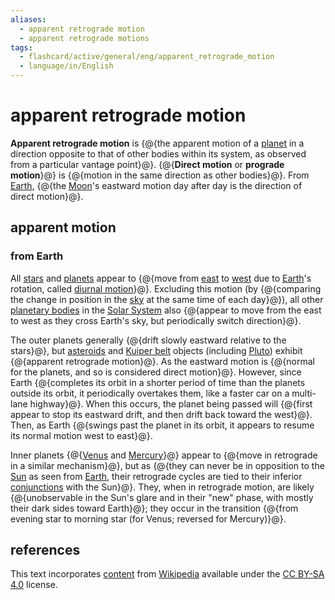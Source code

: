 ```yaml
---
aliases:
  - apparent retrograde motion
  - apparent retrograde motions
tags:
  - flashcard/active/general/eng/apparent_retrograde_motion
  - language/in/English
---
```


# apparent retrograde motion

__Apparent retrograde motion__ is {@{the apparent motion of a [planet](planet.md) in a direction opposite to that of other bodies within its system, as observed from a particular vantage point}@}. {@{__Direct motion__ or __prograde motion__}@} is {@{motion in the same direction as other bodies}@}. From [Earth](Earth.md), {@{the [Moon](Moon.md)'s eastward motion day after day is the direction of direct motion}@}. <!--SR:!2025-04-03,205,310!2025-05-07,235,330!2026-10-11,630,330!2025-03-07,172,310-->

## apparent motion

### from Earth

All [stars](star.md) and [planets](planet.md) appear to {@{move from [east](east.md) to [west](west.md) due to [Earth](Earth.md)'s rotation, called [diurnal motion](diurnal%20motion.md)}@}. Excluding this motion (by {@{comparing the change in position in the [sky](sky.md) at the same time of each day}@}), all other [planetary bodies](planetary-mass%20object.md) in the [Solar System](Solar%20System.md) also {@{appear to move from the east to west as they cross Earth's sky, but periodically switch direction}@}. <!--SR:!2025-02-11,164,310!2025-05-27,246,330!2025-11-13,351,290-->

The outer planets generally {@{drift slowly eastward relative to the stars}@}, but [asteroids](asteriod.md) and [Kuiper belt](Kuiper%20belt.md) objects (including [Pluto](Pluto.md)) exhibit {@{apparent retrograde motion}@}. As the eastward motion is {@{normal for the planets, and so is considered direct motion}@}. However, since Earth {@{completes its orbit in a shorter period of time than the planets outside its orbit, it periodically overtakes them, like a faster car on a multi-lane highway}@}. When this occurs, the planet being passed will {@{first appear to stop its eastward drift, and then drift back toward the west}@}. Then, as Earth {@{swings past the planet in its orbit, it appears to resume its normal motion west to east}@}. <!--SR:!2026-02-27,400,290!2026-02-07,388,290!2025-05-02,230,330!2025-02-13,168,310!2025-03-28,184,310!2025-10-18,346,310-->

Inner planets {@{[Venus](Venus.md) and [Mercury](Mercury%20(planet).md)}@} appear to {@{move in retrograde in a similar mechanism}@}, but as {@{they can never be in opposition to the [Sun](Sun.md) as seen from [Earth](Earth.md), their retrograde cycles are tied to their inferior [conjunctions](conjunction%20(astronomy).md) with the Sun}@}. They, when in retrograde motion, are likely {@{unobservable in the Sun's glare and in their "new" phase, with mostly their dark sides toward Earth}@}; they occur in the transition {@{from evening star to morning star (for Venus; reversed for Mercury)}@}. <!--SR:!2025-02-25,166,310!2025-02-25,175,310!2025-05-13,197,270!2025-12-01,376,310!2025-06-15,219,270-->

## references

This text incorporates [content](https://en.wikipedia.org/wiki/apparent_retrograde_motion) from [Wikipedia](Wikipedia.md) available under the [CC BY-SA 4.0](https://creativecommons.org/licenses/by-sa/4.0/) license.
